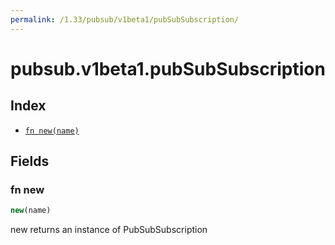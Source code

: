 ```yaml
---
permalink: /1.33/pubsub/v1beta1/pubSubSubscription/
---
```


# pubsub.v1beta1.pubSubSubscription



## Index

* [`fn new(name)`](#fn-new)

## Fields

### fn new

```ts
new(name)
```

new returns an instance of PubSubSubscription